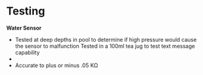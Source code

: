 Testing
==============
<b>Water Sensor</b>
<ul>

<li>Tested at deep depths in pool to determine if high pressure would cause the sensor to malfunction
Tested in a 100ml tea jug to test text message capability<li/>
<li>Accurate to plus or minus .05 KΩ</li>

<ul/>
